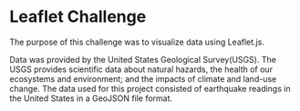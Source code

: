 # Leaflet Challenge

The purpose of this challenge was to visualize data using Leaflet.js.

Data was provided by the United States Geological Survey(USGS). The USGS provides scientific data about natural hazards, the health of our ecosystems and environment; and the impacts of climate and land-use change. The data used for this project consisted of earthquake readings in the United States in a GeoJSON file format.